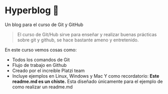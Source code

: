 # Hyperblog 💚
Un blog para el curso de Git y GitHub
>El curso de Git/Hub sirve para enseñar y realizar buenas prácticas sobre git y github, se hace bastante ameno y entretenido.

En este curso vemos cosas como:

* Todos los comandos de Git
* Flujo de trabajo en Github
* Creado por el increible Platzi team
* Incluye ejemplos en Linux, Windows y Mac
Y como recordatorio: **Este readme.md es un chiste.** Esta diseñado únicamente para el ejemplo de como realizar un readme.md